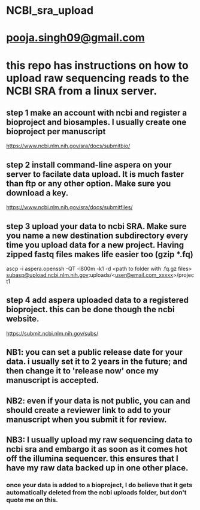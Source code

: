 # NCBI_sra_upload
# pooja.singh09@gmail.com
# this repo has instructions on how to upload raw sequencing reads to the NCBI SRA from a linux server.

## step 1 make an account with ncbi and register a bioproject and biosamples. I usually create one bioproject per manuscript
https://www.ncbi.nlm.nih.gov/sra/docs/submitbio/

## step 2 install command-line aspera on your server to facilate data upload. It is much faster than ftp or any other option. Make sure you download a key.
https://www.ncbi.nlm.nih.gov/sra/docs/submitfiles/

## step 3 upload your data to ncbi SRA. Make sure you name a new destination subdirectory every time you upload data for a new project. Having zipped fastq files makes life easier too (gzip *.fq)

ascp -i aspera.openssh -QT -l800m -k1 -d <path to folder with .fq.gz files> subasp@upload.ncbi.nlm.nih.gov:uploads/<user@email.com_xxxxx>/project1
  
## step 4 add aspera uploaded data to a registered bioproject. this can be done though the ncbi website. 
https://submit.ncbi.nlm.nih.gov/subs/
  
## NB1: you can set a public release date for your data. i usually set it to 2 years in the future; and then change it to 'release now' once my manuscript is accepted.
  
## NB2: even if your data is not public, you can and should create a reviewer link to add to your manuscript when you submit it for review.
  
## NB3: I usually upload my raw sequencing data to ncbi sra and embargo it as soon as it comes hot off the illumina sequencer. this ensures that I have my raw data backed up in one other place.

### once your data is added to a bioproject, I do believe that it gets automatically deleted from the ncbi uploads folder, but don't quote me on this.

